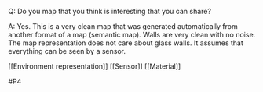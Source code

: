 Q: Do you map that you think is interesting that you can share?

A: Yes. This is a very clean map that was generated automatically from another format of a map (semantic map). Walls are very clean with no noise. The map representation does not care about glass walls. It assumes that everything can be seen by a sensor.

[[Environment representation]]
[[Sensor]]
[[Material]]

#P4 